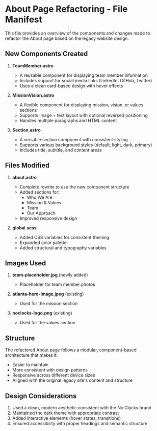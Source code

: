 # About Page Refactoring - File Manifest

This file provides an overview of the components and changes made to refactor the About page based on the legacy website design.

## New Components Created

1. **TeamMember.astro**
   - A reusable component for displaying team member information
   - Includes support for social media links (LinkedIn, GitHub, Twitter)
   - Uses a clean card-based design with hover effects

2. **MissionVision.astro**
   - A flexible component for displaying mission, vision, or values sections
   - Supports image + text layout with optional reversed positioning
   - Handles multiple paragraphs and HTML content

3. **Section.astro**
   - A versatile section component with consistent styling
   - Supports various background styles (default, light, dark, primary)
   - Includes title, subtitle, and content areas

## Files Modified

1. **about.astro**
   - Complete rewrite to use the new component structure
   - Added sections for:
     - Who We Are
     - Mission & Values
     - Team
     - Our Approach
   - Improved responsive design

2. **global.scss**
   - Added CSS variables for consistent theming
   - Expanded color palette
   - Added structural and typography variables

## Images Used

1. **team-placeholder.jpg** (newly added)
   - Placeholder for team member photos

2. **atlanta-hero-image.jpeg** (existing)
   - Used for the mission section

3. **noclocks-logo.png** (existing)
   - Used for the values section

## Structure

The refactored About page follows a modular, component-based architecture that makes it:
- Easier to maintain
- More consistent with design patterns
- Responsive across different device sizes
- Aligned with the original legacy site's content and structure

## Design Considerations

1. Used a clean, modern aesthetic consistent with the No Clocks brand
2. Maintained the dark theme with appropriate contrast
3. Added interactive elements (hover states, transitions)
4. Ensured accessibility with proper headings and semantic structure
